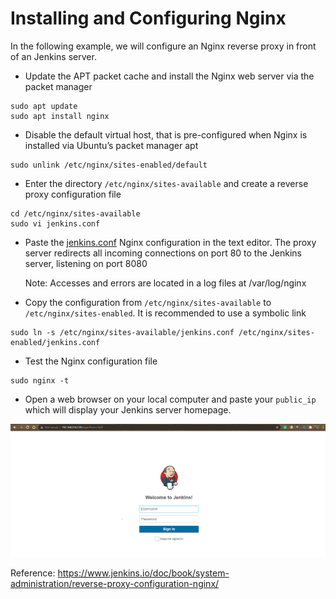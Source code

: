 # Installing and Configuring Nginx
In the following example, we will configure an Nginx reverse proxy in front of an Jenkins server.

* Update the APT packet cache and install the Nginx web server via the packet manager

```buildoutcfg
sudo apt update
sudo apt install nginx
```

* Disable the default virtual host, that is pre-configured when Nginx is installed via Ubuntu’s packet manager apt

```buildoutcfg
sudo unlink /etc/nginx/sites-enabled/default
```

* Enter the directory `/etc/nginx/sites-available` and create a reverse proxy configuration file

```buildoutcfg
cd /etc/nginx/sites-available
sudo vi jenkins.conf
```


* Paste the [jenkins.conf](jenkins.conf) Nginx configuration in the text editor. The proxy server redirects all incoming connections on port 80 to the Jenkins server, listening on port 8080
   
   
    Note: Accesses and errors are located in a log files at /var/log/nginx


* Copy the configuration from `/etc/nginx/sites-available` to `/etc/nginx/sites-enabled`. It is recommended to use a symbolic link

```buildoutcfg
sudo ln -s /etc/nginx/sites-available/jenkins.conf /etc/nginx/sites-enabled/jenkins.conf
```

* Test the Nginx configuration file

```buildoutcfg
sudo nginx -t
```

* Open a web browser on your local computer and paste your `public_ip` which will display your Jenkins server homepage.

![JENKINS_HOME_PAGE](pictures/Jenkins_home.png)

Reference: https://www.jenkins.io/doc/book/system-administration/reverse-proxy-configuration-nginx/